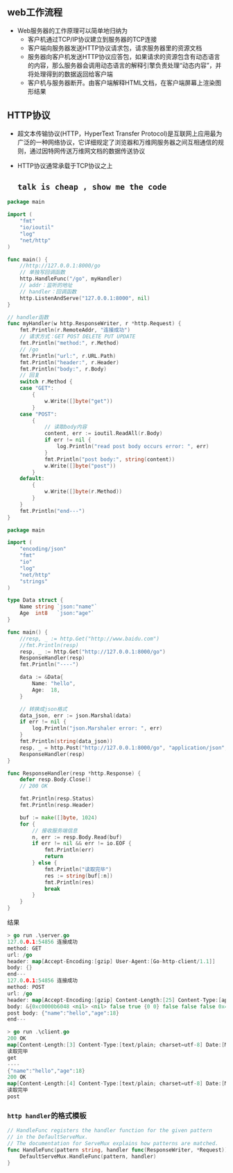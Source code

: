 ## web工作流程

- Web服务器的工作原理可以简单地归纳为
  - 客户机通过TCP/IP协议建立到服务器的TCP连接
  - 客户端向服务器发送HTTP协议请求包，请求服务器里的资源文档
  - 服务器向客户机发送HTTP协议应答包，如果请求的资源包含有动态语言的内容，那么服务器会调用动态语言的解释引擎负责处理“动态内容”，并将处理得到的数据返回给客户端
  - 客户机与服务器断开。由客户端解释HTML文档，在客户端屏幕上渲染图形结果

## HTTP协议

- 超文本传输协议(HTTP，HyperText Transfer Protocol)是互联网上应用最为广泛的一种网络协议，它详细规定了浏览器和万维网服务器之间互相通信的规则，通过因特网传送万维网文档的数据传送协议

- HTTP协议通常承载于TCP协议之上

  ## `talk is cheap , show me the code`

<CodeGroup>
<CodeGroupItem title='server.go' active>

```go
package main

import (
	"fmt"
	"io/ioutil"
	"log"
	"net/http"
)

func main() {
	//http://127.0.0.1:8000/go
	// 单独写回调函数
	http.HandleFunc("/go", myHandler)
	// addr：监听的地址
	// handler：回调函数
	http.ListenAndServe("127.0.0.1:8000", nil)
}

// handler函数
func myHandler(w http.ResponseWriter, r *http.Request) {
	fmt.Println(r.RemoteAddr, "连接成功")
	// 请求方式：GET POST DELETE PUT UPDATE
	fmt.Println("method:", r.Method)
	// /go
	fmt.Println("url:", r.URL.Path)
	fmt.Println("header:", r.Header)
	fmt.Println("body:", r.Body)
	// 回复
	switch r.Method {
	case "GET":
		{
			w.Write([]byte("get"))
		}
	case "POST":
		{
			// 读取body内容
			content, err := ioutil.ReadAll(r.Body)
			if err != nil {
				log.Println("read post body occurs error: ", err)
			}
			fmt.Println("post body:", string(content))
			w.Write([]byte("post"))
		}
	default:
		{
			w.Write([]byte(r.Method))
		}
	}
	fmt.Println("end---")
}

```

</CodeGroupItem>
<CodeGroupItem title='client.go'>

```go
package main

import (
	"encoding/json"
	"fmt"
	"io"
	"log"
	"net/http"
	"strings"
)

type Data struct {
	Name string `json:"name"`
	Age  int8   `json:"age"`
}

func main() {
	//resp, _ := http.Get("http://www.baidu.com")
	//fmt.Println(resp)
	resp, _ := http.Get("http://127.0.0.1:8000/go")
	ResponseHandler(resp)
	fmt.Println("----")

	data := &Data{
		Name: "hello",
		Age:  18,
	}

	// 转换成json格式
	data_json, err := json.Marshal(data)
	if err != nil {
		log.Println("json.Marshaler error: ", err)
	}
	fmt.Println(string(data_json))
	resp, _ = http.Post("http://127.0.0.1:8000/go", "application/json", strings.NewReader(string(data_json)))
	ResponseHandler(resp)
}

func ResponseHandler(resp *http.Response) {
	defer resp.Body.Close()
	// 200 OK

	fmt.Println(resp.Status)
	fmt.Println(resp.Header)

	buf := make([]byte, 1024)
	for {
		// 接收服务端信息
		n, err := resp.Body.Read(buf)
		if err != nil && err != io.EOF {
			fmt.Println(err)
			return
		} else {
			fmt.Println("读取完毕")
			res := string(buf[:n])
			fmt.Println(res)
			break
		}
	}
}

```
</CodeGroupItem>
</CodeGroup>

结果
<CodeGroup>
<CodeGroupItem title='server' active>

```go
> go run .\server.go
127.0.0.1:54856 连接成功
method: GET
url: /go
header: map[Accept-Encoding:[gzip] User-Agent:[Go-http-client/1.1]]
body: {}
end---
127.0.0.1:54856 连接成功
method: POST
url: /go
header: map[Accept-Encoding:[gzip] Content-Length:[25] Content-Type:[application/json] User-Agent:[Go-http-client/1.1]]
body: &{0xc0000b6048 <nil> <nil> false true {0 0} false false false 0x475080}
post body: {"name":"hello","age":18}
end---

```
</CodeGroupItem>
<CodeGroupItem title='client'>

```go
> go run .\client.go
200 OK
map[Content-Length:[3] Content-Type:[text/plain; charset=utf-8] Date:[Mon, 25 Apr 2022 17:17:31 GMT]]
读取完毕
get
----
{"name":"hello","age":18}
200 OK
map[Content-Length:[4] Content-Type:[text/plain; charset=utf-8] Date:[Mon, 25 Apr 2022 17:17:31 GMT]]
读取完毕
post
```
</CodeGroupItem>
</CodeGroup>





### `http handler`的格式模板

```go
// HandleFunc registers the handler function for the given pattern
// in the DefaultServeMux.
// The documentation for ServeMux explains how patterns are matched.
func HandleFunc(pattern string, handler func(ResponseWriter, *Request)) {
	DefaultServeMux.HandleFunc(pattern, handler)
}
```



